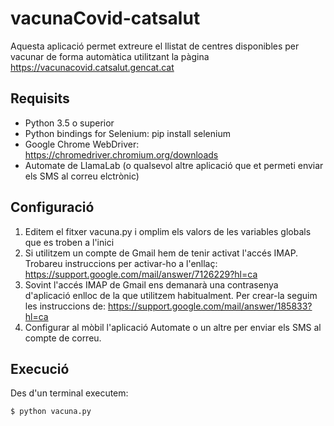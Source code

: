 vacunaCovid-catsalut
====================
Aquesta aplicació permet extreure el llistat de centres disponibles per vacunar de forma automàtica utilitzant la pàgina https://vacunacovid.catsalut.gencat.cat


Requisits
---------
- Python 3.5 o superior
- Python bindings for Selenium: pip install selenium
- Google Chrome WebDriver: https://chromedriver.chromium.org/downloads
- Automate de LlamaLab (o qualsevol altre aplicació que et permeti enviar els SMS al correu elctrònic)

Configuració
------------
1. Editem el fitxer vacuna.py i omplim els valors de les variables globals que es troben a l'inici
2. Si utilitzem un compte de Gmail hem de tenir activat l'accés IMAP. Trobareu instruccions per activar-ho a l'enllaç: https://support.google.com/mail/answer/7126229?hl=ca
3. Sovint l'accés IMAP de Gmail ens demanarà una contrasenya d'aplicació enlloc de la que utilitzem habitualment. Per crear-la seguim les instruccions de: https://support.google.com/mail/answer/185833?hl=ca
4. Configurar al mòbil l'aplicació Automate o un altre per enviar els SMS al compte de correu.

Execució
--------
Des d'un terminal executem:
```
$ python vacuna.py
```
